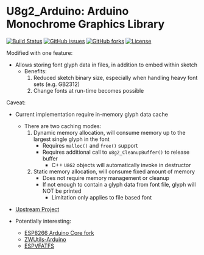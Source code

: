 # U8g2_Arduino: Arduino Monochrome Graphics Library
[![Build Status](https://travis-ci.org/Adam5Wu/U8g2_Arduino.svg?branch=adam5wu/master)](https://travis-ci.org/Adam5Wu/U8g2_Arduino)
[![GitHub issues](https://img.shields.io/github/issues/Adam5Wu/U8g2_Arduino.svg)](https://github.com/Adam5Wu/U8g2_Arduino/issues)
[![GitHub forks](https://img.shields.io/github/forks/Adam5Wu/U8g2_Arduino.svg)](https://github.com/Adam5Wu/U8g2_Arduino/network)
[![License](https://img.shields.io/github/license/Adam5Wu/U8g2_Arduino.svg)](./LICENSE)

Modified with one feature:
* Allows storing font glyph data in files, in addition to embed within sketch
	* Benefits:
		1. Reduced sketch binary size, especially when handling heavy font sets (e.g. GB2312)
		2. Change fonts at run-time becomes possible

Caveat:
* Current implementation require in-memory glyph data cache
	* There are two caching modes:
		1. Dynamic memory allocation, will consume memory up to the largest single glyph in the font
			* Requires `malloc()` and `free()` support
			* Requires additional call to `u8g2_CleanupBuffer()` to release buffer
				* C++ `U8G2` objects will automatically invoke in destructor
		2. Static memory allocation, will consume fixed amount of memory
			* Does not require memory management or cleanup
			* If not enough to contain a glyph data from font file, glyph will NOT be printed
				* Limitation only applies to file based font

* [Upstream Project](https://github.com/olikraus/U8g2_Arduino)
* Potentially interesting:
	- [ESP8266 Arduino Core fork](https://github.com/Adam5Wu/Arduino-esp8266)
  - [ZWUtils-Arduino](https://github.com/Adam5Wu/ZWUtils-Arduino)
  - [ESPVFATFS](https://github.com/Adam5Wu/ESPVFATFS)
